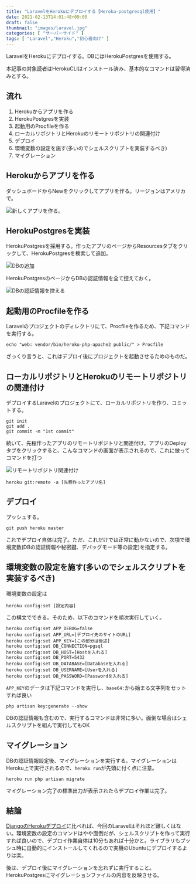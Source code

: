 ```yaml
---
title: "LaravelをHerokuにデプロイする【Heroku-postgresql使用】"
date: 2021-02-13T14:01:48+09:00
draft: false
thumbnail: "images/laravel.jpg"
categories: [ "サーバーサイド" ]
tags: [ "Laravel","Heroku","初心者向け" ]
---
```


LaravelをHerokuにデプロイする。DBにはHerokuPostgresを使用する。

本記事の対象読者はHerokuCLIはインストール済み、基本的なコマンドは習得済みとする。

## 流れ

1. Herokuからアプリを作る
1. HerokuPostgresを実装
1. 起動用のProcfileを作る
1. ローカルリポジトリとHerokuのリモートリポジトリの関連付け
1. デプロイ
1. 環境変数の設定を施す(多いのでシェルスクリプトを実装するべき)
1. マイグレーション

## Herokuからアプリを作る

ダッシュボードからNewをクリックしてアプリを作る。リージョンはアメリカで。

<div class="img-center"><img src="/images/Screenshot from 2020-10-29 14-08-22.png" alt="新しくアプリを作る。"></div>

## HerokuPostgresを実装

HerokuPostgresを採用する。作ったアプリのページからResourcesタブをクリックして、HerokuPostgresを検索して追加。

<div class="img-center"><img src="/images/Screenshot from 2020-10-29 14-14-42.png" alt="DBの追加"></div>

HerokuPostgresのページからDBの認証情報を全て控えておく。

<div class="img-center"><img src="/images/Screenshot from 2020-10-29 14-19-57.png" alt="DBの認証情報を控える"></div>


## 起動用のProcfileを作る

Laravelのプロジェクトのディレクトリにて、Procfileを作るため、下記コマンドを実行する。

    echo "web: vendor/bin/heroku-php-apache2 public/" > Procfile

ざっくり言うと、これはデプロイ後にプロジェクトを起動させるためのものだ。

## ローカルリポジトリとHerokuのリモートリポジトリの関連付け

デプロイするLaravelのプロジェクトにて、ローカルリポジトリを作り、コミットする。

    git init 
    git add .
    git commit -m "1st commit"

続いて、先程作ったアプリのリモートリポジトリと関連付け。アプリのDeployタブをクリックすると、こんなコマンドの画面が表示されるので、これに倣ってコマンドを打つ

<div class="img-center"><img src="/images/Screenshot from 2020-10-29 14-22-11.png" alt="リモートリポジトリ関連付け"></div>

    heroku git:remote -a [先程作ったアプリ名]

## デプロイ

プッシュする。

    git push heroku master

これでデプロイ自体は完了。ただ、これだけでは正常に動かないので、次項で環境変数(DBの認証情報や秘密鍵、デバッグモード等の設定)を指定する。

## 環境変数の設定を施す(多いのでシェルスクリプトを実装するべき)

環境変数の設定は

    heroku config:set [設定内容]

この構文でできる。そのため、以下のコマンドを順次実行していく。

    heroku config:set APP_DEBUG=false
    heroku config:set APP_URL=[デプロイ先のサイトのURL]
    heroku config:set APP_KEY=[この部分は後述]
    heroku config:set DB_CONNECTION=pgsql
    heroku config:set DB_HOST=[Hostを入れる]
    heroku config:set DB_PORT=5432
    heroku config:set DB_DATABASE=[Databaseを入れる]
    heroku config:set DB_USERNAME=[Userを入れる]
    heroku config:set DB_PASSWORD=[Passwordを入れる]

`APP_KEY`のデータは下記コマンドを実行し、`base64:`から始まる文字列をセットすれば良い

    php artisan key:generate --show

DBの認証情報も含むので、実行するコマンドは非常に多い。面倒な場合はシェルスクリプトを組んで実行してもOK

## マイグレーション

DBの認証情報設定後、マイグレーションを実行する。マイグレーションはHeroku上で実行されるので、`heroku run`が先頭に付く点に注意。

    heroku run php artisan migrate

マイグレーション完了の標準出力が表示されたらデプロイ作業は完了。

## 結論

[DjangoのHerokuデプロイ](/post/django-deploy-heroku/)に比べれば、今回のLaravelはそれほど難しくはない。環境変数の設定のコマンドはやや面倒だが、シェルスクリプトを作って実行すれば良いので、デプロイ作業自体は10分もあれば十分かと。ライブラリもプッシュ時に自動的にインストールしてくれるので実機のUbuntuにデプロイするよりは楽。

後は、デプロイ後にマイグレーションを忘れずに実行すること。HerokuPostgresにマイグレーションファイルの内容を反映させる。


